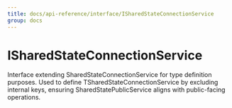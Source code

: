 ```yaml
---
title: docs/api-reference/interface/ISharedStateConnectionService
group: docs
---
```


# ISharedStateConnectionService

Interface extending SharedStateConnectionService for type definition purposes.
Used to define TSharedStateConnectionService by excluding internal keys, ensuring SharedStatePublicService aligns with public-facing operations.

